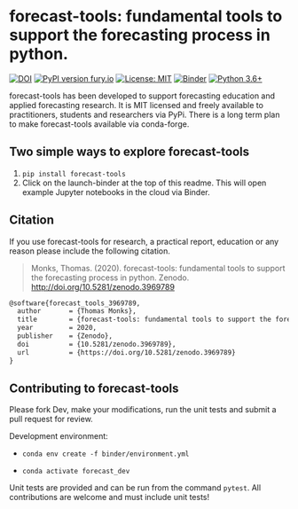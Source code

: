# forecast-tools: fundamental tools to support the forecasting process in python.

[![DOI](https://zenodo.org/badge/250494795.svg)](https://zenodo.org/badge/latestdoi/250494795)
[![PyPI version fury.io](https://badge.fury.io/py/forecast-tools.svg)](https://pypi.python.org/pypi/forecast-tools/)
[![License: MIT](https://img.shields.io/badge/License-MIT-yellow.svg)](https://opensource.org/licenses/MIT)
[![Binder](https://mybinder.org/badge_logo.svg)](https://mybinder.org/v2/gh/TomMonks/forecast-tools/master)
[![Python 3.6+](https://img.shields.io/badge/python-3.6+-blue.svg)](https://www.python.org/downloads/release/python-360+/)

 forecast-tools has been developed to support forecasting education and applied forecasting research.  It is MIT licensed and freely available to practitioners, students and researchers via PyPi.  There is a long term plan to make forecast-tools available via conda-forge.

## Two simple ways to explore forecast-tools

1. `pip install forecast-tools`
2. Click on the launch-binder at the top of this readme. This will open example Jupyter notebooks in the cloud via Binder.

## Citation

If you use forecast-tools for research, a practical report, education or any reason please include the following citation.

> Monks, Thomas. (2020). forecast-tools: fundamental tools to support the forecasting process in python. Zenodo. http://doi.org/10.5281/zenodo.3969789

```tex
@software{forecast_tools_3969789,
  author       = {Thomas Monks},
  title        = {forecast-tools: fundamental tools to support the forecasting process in python},
  year         = 2020,
  publisher    = {Zenodo},
  doi          = {10.5281/zenodo.3969789},
  url          = {https://doi.org/10.5281/zenodo.3969789}
}
```

## Contributing to forecast-tools

Please fork Dev, make your modifications, run the unit tests and submit a pull request for review.

Development environment:

* `conda env create -f binder/environment.yml`

* `conda activate forecast_dev`

Unit tests are provided and can be run from the command `pytest`.   All contributions are welcome and must include unit tests!